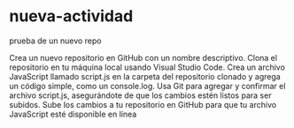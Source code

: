 # nueva-actividad
prueba de un nuevo repo

Crea un nuevo repositorio en GitHub con un nombre descriptivo.
 Clona el repositorio en tu máquina local usando Visual Studio Code.
 Crea un archivo JavaScript llamado script.js en la carpeta del repositorio clonado y agrega un código simple, como un console.log.
 Usa Git para agregar y confirmar el archivo script.js, asegurándote de que los cambios estén listos para ser subidos.
 Sube los cambios a tu repositorio en GitHub para que tu archivo JavaScript esté disponible en línea